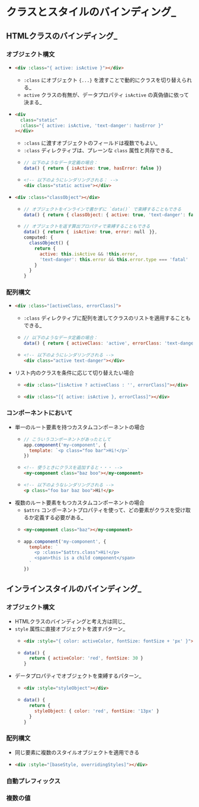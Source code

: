 # クラスとスタイルのバインディング_

## HTMLクラスのバインディング_
### オブジェクト構文
  * ```html
    <div :class="{ active: isActive }"></div>
    ```
    * `:class` にオブジェクト `{...}` を渡すことで動的にクラスを切り替えられる_
    * `active` クラスの有無が、データプロパティ `isActive` の真偽値に依って決まる_
  * ```html
    <div
      class="static"
      :class="{ active: isActive, 'text-danger': hasError }"
    ></div>
    ```
    * `:class` に渡すオブジェクトのフィールドは複数でもよい_
    * `:class` ディレクティブは、プレーンな `class` 属性と共存できる_
    * ```js
      // 以下のようなデータ定義の場合：
      data() { return { isActive: true, hasError: false }}
      ```
    * ```html
      <!-- 以下のようにレンダリングされる： -->
      <div class="static active"></div>
      ```
  * ```html
    <div :class="classObject"></div>
    ```
    * ```js
      // オブジェクトをインラインで書かずに `data()` で束縛することもできる
      data() { return { classObject: { active: true, 'text-danger': false }}}
      ```
    * ```js
      // オブジェクトを返す算出プロパティで束縛することもできる
      data() { return {　isActive: true, error: null　}},
      computed: {
        classObject() {
          return {
            active: this.isActive && !this.error,
            'text-danger': this.error && this.error.type === 'fatal'
          }
        }
      }
      ```

### 配列構文
  * ```html
    <div :class="[activeClass, errorClass]">
    ```
    * `:class` ディレクティブに配列を渡してクラスのリストを適用することもできる_
    * ```js
      // 以下のようなデータ定義の場合：
      data() { return { activeClass: 'active', errorClass: 'text-danger' }}
      ```
    * ```html
      <!-- 以下のようにレンダリングされる -->
      <div class="active text-danger"></div>
      ```
  * リスト内のクラスを条件に応じて切り替えたい場合
    * ```html
      <div :class="[isActive ? activeClass : '', errorClass]"></div>
      ```
    * ```html
      <div :class="[{ active: isActive }, errorClass]"></div>
      ```

### コンポーネントにおいて
  * 単一のルート要素を持つカスタムコンポーネントの場合
    * ```js
      // こういうコンポーネントがあったとして
      app.component('my-component', {
        template: `<p class="foo bar">Hi!</p>`
      })
      ```
    * ```html
      <!-- 使うときにクラスを追加すると・・・ -->
      <my-component class="baz boo"></my-component>
      ```
    * ```html
      <!-- 以下のようなレンダリングされる -->
      <p class="foo bar baz boo">Hi!</p>
      ```
  * 複数のルート要素をもつカスタムコンポーネントの場合
    * `$attrs` コンポーネントプロパティを使って、どの要素がクラスを受け取るか定義する必要がある_
    * ```html
      <my-component class="baz"></my-component>
      ```
    * ```js
      app.component('my-component', {
        template: `
          <p :class="$attrs.class">Hi!</p>
          <span>this is a child component</span>
        `
      })
      ```


## インラインスタイルのバインディング_
### オブジェクト構文
  * HTMLクラスのバインディングと考え方は同じ_
  * `style` 属性に直接オブジェクトを渡すパターン_
    * ``` html
      <div :style="{ color: activeColor, fontSize: fontSize + 'px' }"></div>
      ```
    * ``` js
      data() { 
        return { activeColor: 'red', fontSize: 30 }
      }
      ```
  * データプロパティでオブジェクトを束縛するパターン_
    * ```html
      <div :style="styleObject"></div>
      ```
    * ```js
      data() {
        return {
          styleObject: { color: 'red', fontSize: '13px' }
        }
      }
      ```

### 配列構文
  * 同じ要素に複数のスタイルオブジェクトを適用できる
  * ```html
    <div :style="[baseStyle, overridingStyles]"></div>
    ```

### 自動プレフィックス
### 複数の値

